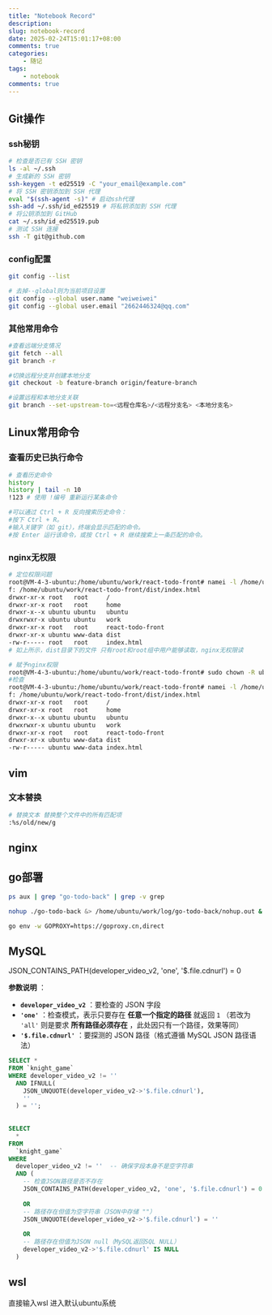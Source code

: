 ```yaml
---
title: "Notebook Record"
description: 
slug: notebook-record
date: 2025-02-24T15:01:17+08:00
comments: true
categories:
    - 随记
tags:
    - notebook
comments: true
---
```


## Git操作

### ssh秘钥

```bash
# 检查是否已有 SSH 密钥
ls -al ~/.ssh
# 生成新的 SSH 密钥
ssh-keygen -t ed25519 -C "your_email@example.com"
# 将 SSH 密钥添加到 SSH 代理
eval "$(ssh-agent -s)" # 启动ssh代理
ssh-add ~/.ssh/id_ed25519 # 将私钥添加到 SSH 代理
# 将公钥添加到 GitHub
cat ~/.ssh/id_ed25519.pub
# 测试 SSH 连接
ssh -T git@github.com
```

### config配置

```bash
git config --list

# 去掉--global则为当前项目设置
git config --global user.name "weiweiwei"
git config --global user.email "2662446324@qq.com"
```

### 其他常用命令

```bash
#查看远端分支情况
git fetch --all
git branch -r

#切换远程分支并创建本地分支
git checkout -b feature-branch origin/feature-branch

#设置远程和本地分支关联
git branch --set-upstream-to=<远程仓库名>/<远程分支名> <本地分支名>

```



## Linux常用命令

### 查看历史已执行命令

```bash
# 查看历史命令
history
history | tail -n 10
!123 # 使用 !编号 重新运行某条命令

#可以通过 Ctrl + R 反向搜索历史命令：
#按下 Ctrl + R。
#输入关键字（如 git），终端会显示匹配的命令。
#按 Enter 运行该命令，或按 Ctrl + R 继续搜索上一条匹配的命令。

```

### nginx无权限

```bash
# 定位权限问题
root@VM-4-3-ubuntu:/home/ubuntu/work/react-todo-front# namei -l /home/ubuntu/work/react-todo-front/dist/index.html 
f: /home/ubuntu/work/react-todo-front/dist/index.html
drwxr-xr-x root   root     /
drwxr-xr-x root   root     home
drwxr-x--x ubuntu ubuntu   ubuntu
drwxrwxr-x ubuntu ubuntu   work
drwxr-xr-x root   root     react-todo-front
drwxr-xr-x ubuntu www-data dist
-rw-r----- root   root     index.html
# 如上所示，dist目录下的文件 只有root和root组中用户能够读取，nginx无权限读

# 赋予nginx权限
root@VM-4-3-ubuntu:/home/ubuntu/work/react-todo-front# sudo chown -R ubuntu:www-data /home/ubuntu/work/react-todo-front/dist
#检查
root@VM-4-3-ubuntu:/home/ubuntu/work/react-todo-front# namei -l /home/ubuntu/work/react-todo-front/dist/index.html 
f: /home/ubuntu/work/react-todo-front/dist/index.html
drwxr-xr-x root   root     /
drwxr-xr-x root   root     home
drwxr-x--x ubuntu ubuntu   ubuntu
drwxrwxr-x ubuntu ubuntu   work
drwxr-xr-x root   root     react-todo-front
drwxr-xr-x ubuntu www-data dist
-rw-r----- ubuntu www-data index.html
```

## vim

### 文本替换

```bash
# 替换文本 替换整个文件中的所有匹配项
:%s/old/new/g

```

## nginx





## go部署

```bash
ps aux | grep "go-todo-back" | grep -v grep

nohup ./go-todo-back &> /home/ubuntu/work/log/go-todo-back/nohup.out &

go env -w GOPROXY=https://goproxy.cn,direct
```

## MySQL

JSON_CONTAINS_PATH(developer_video_v2, 'one', '$.file.cdnurl') = 0

**参数说明** ：

- **`developer_video_v2`** ：要检查的 JSON 字段
- **`'one'`** ：检查模式，表示只要存在 **任意一个指定的路径** 就返回 `1`
  （若改为 `'all'` 则是要求 **所有路径必须存在** ，此处因只有一个路径，效果等同）
- **`'$.file.cdnurl'`** ：要探测的 JSON 路径（格式遵循 MySQL JSON 路径语法）

```sql
SELECT *
FROM `knight_game`
WHERE developer_video_v2 != ''
  AND IFNULL(
    JSON_UNQUOTE(developer_video_v2->'$.file.cdnurl'),
    ''
  ) = '';
  
  
SELECT
  *
FROM
  `knight_game`
WHERE
  developer_video_v2 != ''  -- 确保字段本身不是空字符串
  AND (
    -- 检查JSON路径是否不存在
    JSON_CONTAINS_PATH(developer_video_v2, 'one', '$.file.cdnurl') = 0
    
    OR 
    -- 路径存在但值为空字符串（JSON中存储 ""）
    JSON_UNQUOTE(developer_video_v2->'$.file.cdnurl') = ''
    
    OR
    -- 路径存在但值为JSON null（MySQL返回SQL NULL）
    developer_video_v2->'$.file.cdnurl' IS NULL
  )
```

## wsl

直接输入wsl 进入默认ubuntu系统

```bash

```

